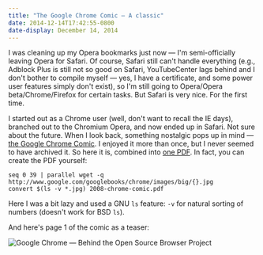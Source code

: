 ```yaml
---
title: "The Google Chrome Comic — A classic"
date: 2014-12-14T17:42:55-0800
date-display: December 14, 2014
---
```

I was cleaning up my Opera bookmarks just now — I'm semi-officially leaving Opera for Safari. Of course, Safari still can't handle everything (e.g., Adblock Plus is still not so good on Safari, YouTubeCenter lags behind and I don't bother to compile myself — yes, I have a certificate, and some power user features simply don't exist), so I'm still going to Opera/Opera beta/Chrome/Firefox for certain tasks. But Safari is very nice. For the first time.

I started out as a Chrome user (well, don't want to recall the IE days), branched out to the Chromium Opera, and now ended up in Safari. Not sure about the future. When I look back, something nostalgic pops up in mind — [the Google Chrome Comic](http://www.google.com/googlebooks/chrome/). I enjoyed it more than once, but I never seemed to have archived it. So here it is, combined into [one PDF](https://dl.bintray.com/zmwangx/generic/2008-chrome-comic.pdf). In fact, you can create the PDF yourself:

```
seq 0 39 | parallel wget -q http://www.google.com/googlebooks/chrome/images/big/{}.jpg
convert $(ls -v *.jpg) 2008-chrome-comic.pdf
```

Here I was a bit lazy and used a GNU `ls` feature: `-v` for natural sorting of numbers (doesn't work for BSD `ls`).

And here's page 1 of the comic as a teaser:

![Google Chrome — Behind the Open Source Browser Project](https://i.imgur.com/W5pJTjl.jpg)
